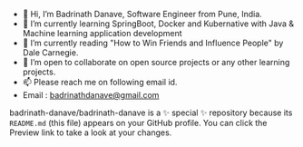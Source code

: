 - 👋 Hi, I’m Badrinath Danave, Software Engineer from Pune, India.
- 🌱 I’m currently learning SpringBoot, Docker and Kubernative with Java & Machine learning application development
- 🌱 I’m currently reading "How to Win Friends and Influence People" by Dale Carnegie.
- 💞️ I’m open to collaborate on open source projects or any other learning projects.
- 📫 Please reach me on following email id. 
- Email : badrinathdanave@gmail.com


badrinath-danave/badrinath-danave is a ✨ special ✨ repository because its `README.md` (this file) appears on your GitHub profile.
You can click the Preview link to take a look at your changes.

